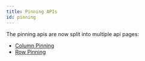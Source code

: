 ```yaml
---
title: Pinning APIs
id: pinning
---
```


<!-- Deprecated -->

The pinning apis are now split into multiple api pages:

- [Column Pinning](api/features/column-pinning)
- [Row Pinning](api/features/row-pinning)
